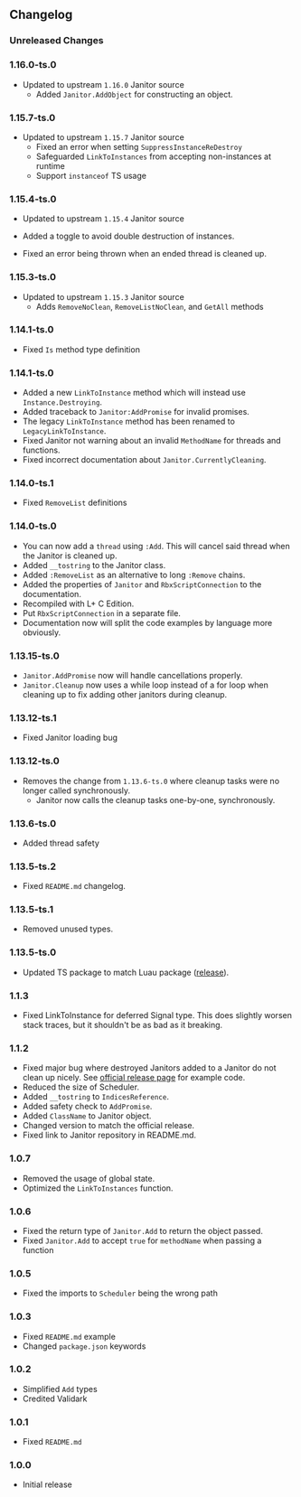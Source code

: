 ## Changelog

### Unreleased Changes

### 1.16.0-ts.0

- Updated to upstream `1.16.0` Janitor source
  - Added `Janitor.AddObject` for constructing an object.

### 1.15.7-ts.0

- Updated to upstream `1.15.7` Janitor source
  - Fixed an error when setting `SuppressInstanceReDestroy`
  - Safeguarded `LinkToInstances` from accepting non-instances at runtime
  - Support `instanceof` TS usage

### 1.15.4-ts.0

- Updated to upstream `1.15.4` Janitor source

- Added a toggle to avoid double destruction of instances.
- Fixed an error being thrown when an ended thread is cleaned up.

### 1.15.3-ts.0

- Updated to upstream `1.15.3` Janitor source
  - Adds `RemoveNoClean`, `RemoveListNoClean`, and `GetAll` methods

### 1.14.1-ts.0

- Fixed `Is` method type definition

### 1.14.1-ts.0

- Added a new `LinkToInstance` method which will instead use `Instance.Destroying`.
- Added traceback to `Janitor:AddPromise` for invalid promises.
- The legacy `LinkToInstance` method has been renamed to `LegacyLinkToInstance`.
- Fixed Janitor not warning about an invalid `MethodName` for threads and functions.
- Fixed incorrect documentation about `Janitor.CurrentlyCleaning`.

### 1.14.0-ts.1

- Fixed `RemoveList` definitions

### 1.14.0-ts.0

- You can now add a `thread` using `:Add`. This will cancel said thread when the Janitor is cleaned up.
- Added `__tostring` to the Janitor class.
- Added `:RemoveList` as an alternative to long `:Remove` chains.
- Added the properties of `Janitor` and `RbxScriptConnection` to the documentation.
- Recompiled with L+ C Edition.
- Put `RbxScriptConnection` in a separate file.
- Documentation now will split the code examples by language more obviously.

### 1.13.15-ts.0

- `Janitor.AddPromise` now will handle cancellations properly.
- `Janitor.Cleanup` now uses a while loop instead of a for loop when cleaning up to fix adding other janitors during cleanup.

### 1.13.12-ts.1

- Fixed Janitor loading bug

### 1.13.12-ts.0

- Removes the change from `1.13.6-ts.0` where cleanup tasks were no longer called synchronously.
  - Janitor now calls the cleanup tasks one-by-one, synchronously.

### 1.13.6-ts.0

- Added thread safety

### 1.13.5-ts.2

- Fixed `README.md` changelog.

### 1.13.5-ts.1

- Removed unused types.

### 1.13.5-ts.0

- Updated TS package to match Luau package ([release](https://github.com/howmanysmall/Janitor/releases/tag/1.13.5)).

### 1.1.3

- Fixed LinkToInstance for deferred Signal type. This does slightly worsen stack traces, but it shouldn't be as bad as it breaking.

### 1.1.2

- Fixed major bug where destroyed Janitors added to a Janitor do not clean up nicely. See [official release page](https://github.com/howmanysmall/Janitor/releases/tag/1.1.2) for example code.
- Reduced the size of Scheduler.
- Added `__tostring` to `IndicesReference`.
- Added safety check to `AddPromise`.
- Added `ClassName` to Janitor object.
- Changed version to match the official release.
- Fixed link to Janitor repository in README.md.

### 1.0.7

- Removed the usage of global state.
- Optimized the `LinkToInstances` function.

### 1.0.6

- Fixed the return type of `Janitor.Add` to return the object passed.
- Fixed `Janitor.Add` to accept `true` for `methodName` when passing a function

### 1.0.5

- Fixed the imports to `Scheduler` being the wrong path

### 1.0.3

- Fixed `README.md` example
- Changed `package.json` keywords

### 1.0.2

- Simplified `Add` types
- Credited Validark

### 1.0.1

- Fixed `README.md`

### 1.0.0

- Initial release
